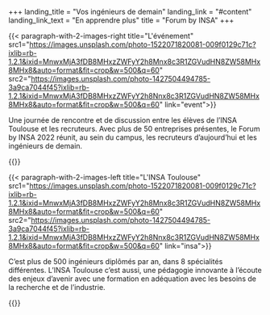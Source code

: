 +++
landing_title = "Vos ingénieurs de demain"
landing_link = "#content"
landing_link_text = "En apprendre plus"
title = "Forum by INSA"
+++

{{< paragraph-with-2-images-right 
    title="L'événement"
    src1="https://images.unsplash.com/photo-1522071820081-009f0129c71c?ixlib=rb-1.2.1&ixid=MnwxMjA3fDB8MHxzZWFyY2h8Mnx8c3R1ZGVudHN8ZW58MHx8MHx8&auto=format&fit=crop&w=500&q=60"
    src2="https://images.unsplash.com/photo-1427504494785-3a9ca7044f45?ixlib=rb-1.2.1&ixid=MnwxMjA3fDB8MHxzZWFyY2h8Nnx8c3R1ZGVudHN8ZW58MHx8MHx8&auto=format&fit=crop&w=500&q=60"
    link="event">}}

Une journée de rencontre et de discussion entre les élèves de l’INSA Toulouse
et les recruteurs. Avec plus de 50 entreprises présentes, le Forum by INSA
2022 réunit, au sein du campus, les recruteurs d’aujourd’hui et les ingénieurs
de demain. 

{{</paragraph-with-2-images-right >}}

{{< paragraph-with-2-images-left 
    title="L'INSA Toulouse"
    src1="https://images.unsplash.com/photo-1522071820081-009f0129c71c?ixlib=rb-1.2.1&ixid=MnwxMjA3fDB8MHxzZWFyY2h8Mnx8c3R1ZGVudHN8ZW58MHx8MHx8&auto=format&fit=crop&w=500&q=60"
    src2="https://images.unsplash.com/photo-1427504494785-3a9ca7044f45?ixlib=rb-1.2.1&ixid=MnwxMjA3fDB8MHxzZWFyY2h8Nnx8c3R1ZGVudHN8ZW58MHx8MHx8&auto=format&fit=crop&w=500&q=60"
    link="insa">}}

C’est plus de 500 ingénieurs diplômés par an, dans 8 spécialités différentes.
L’INSA Toulouse c’est aussi, une pédagogie innovante à l’écoute des enjeux
d’avenir avec une formation en adéquation avec les besoins de la recherche et
de l’industrie. 

{{</paragraph-with-2-images-left >}}

